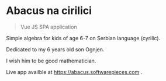 # Abacus na cirilici

> Vue JS SPA application

Simple algebra for kids of age 6-7 on Serbian language (cyrilic).

Dedicated to my 6 years old son Ognjen.

I wish him to be good mathematician.

Live app availble at https://abacus.softwarepieces.com .
